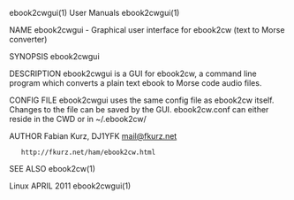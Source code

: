 ebook2cwgui(1)                                                     User Manuals                                                     ebook2cwgui(1)

NAME
       ebook2cwgui - Graphical user interface for ebook2cw (text to Morse converter)

SYNOPSIS
       ebook2cwgui

DESCRIPTION
       ebook2cwgui is a GUI for ebook2cw, a command line program which converts a plain text ebook to Morse code audio files.

CONFIG FILE
       ebook2cwgui  uses  the same config file as ebook2cw itself. Changes to the file can be saved by the GUI. ebook2cw.conf can either reside in
       the CWD or in ~/.ebook2cw/

AUTHOR
       Fabian Kurz, DJ1YFK <mail@fkurz.net>

       http://fkurz.net/ham/ebook2cw.html

SEE ALSO
       ebook2cw(1)

Linux                                                               APRIL 2011                                                      ebook2cwgui(1)
